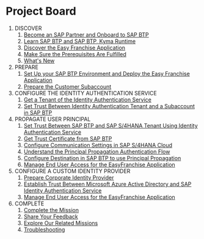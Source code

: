 # Project Board

<!-- disco-toc-start -->
1. DISCOVER
    1. [Become an SAP Partner and Onboard to SAP BTP](../../documentation/discover/become-partner-and-btp-onboard/README.md)
    1. [Learn SAP BTP and SAP BTP, Kyma Runtime](../../documentation/discover/btp-and-kyma/README.md)
    1. [Discover the Easy Franchise Application](../../documentation/discover/easy-franchise/README.md)
    1. [Make Sure the Prerequisites Are Fulfilled](../../documentation/discover/prerequisites/README.md)
    1. [What's New](../../documentation/discover/whats-new/README.md)
1. PREPARE
    1. [Set Up your SAP BTP Environment and Deploy the Easy Franchise Application](../../documentation/prepare/btp-environment-and-app-deployment/README.md)
    1. [Prepare the Customer Subaccount](../../documentation/prepare/prepare-customer-subaccount/README.md)
1. CONFIGURE THE IDENTITY AUTHENTICATION SERVICE
    1. [Get a Tenant of the Identity Authentication Service](../../documentation/configure-ias/get-ias/README.md)
    1. [Set Trust Between Identity Authentication Tenant and a Subaccount in SAP BTP](../../documentation/configure-ias/set-trust-between-ias-and-btp/README.md)
1. PROPAGATE USER PRINCIPAL
    1. [Set Trust Between SAP BTP and SAP S/4HANA Tenant Using Identity Authentication Service](../../documentation/propagate-identity/set-trust-between-btp-and-s4-via-ias/README.md)
    1. [Get Trust Certificate from SAP BTP](../../documentation/propagate-identity/configure-oauth-communication/README.md)
    1. [Configure Communication Settings in SAP S/4HANA Cloud](../../documentation/propagate-identity/configure-s4/README.md)
    1. [Understand the Principal Propagation Authentication Flow](../../documentation/propagate-identity/run-app-with-principal-propagation/README.md)
    1. [Configure Destination in SAP BTP to use Principal Propagation](../../documentation/propagate-identity/configure-destination/README.md)
    1. [Manage End User Access for the EasyFranchise Application](../../documentation/propagate-identity/manage-end-users/README.md)
1. CONFIGURE A CUSTOM IDENTITY PROVIDER
    1. [Prepare Corporate Identity Provider](../../documentation/federate-idp/prepare-corporate-idp/README.md)
    1. [Establish Trust Between Microsoft Azure Active Directory and SAP Identity Authentication Service](../../documentation/federate-idp/establish-trust-between-aad-and-ias/README.md)
    1. [Manage End User Access for the EasyFranchise Application](../../documentation/federate-idp/manage-end-users/README.md)
1. COMPLETE
    1. [Complete the Mission](../../documentation/complete/complete-mission/README.md)
    1. [Share Your Feedback](../../documentation/complete/share-feedback/README.md)
    1. [Explore Our Related Missions](../../documentation/complete/explore-related-missions/README.md)
    1. [Troubleshooting](../../documentation/troubleshooting/README.md)
    <!-- disco-toc-end -->
